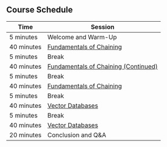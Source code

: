 ## Course Schedule

| **Time** | **Session** |
|----------|-------------|
| 5 minutes | Welcome and Warm-Up |
| 40 minutes | [Fundamentals of Chaining](https://github.com/GenAIChainingandRAG/Fundamentals-of-Chaining) |
| 5 minutes  | Break |
| 40 minutes | [Fundamentals of Chaining (Continued)](https://github.com/GenAIChainingandRAG/Fundamentals-of-Chaining) |
| 5 minutes  | Break |
| 40 minutes | [Fundamentals of Chaining](https://github.com/GenAIChainingandRAG/Fundamentals-of-Chaining) |
| 5 minutes  | Break |
| 40 minutes | [Vector Databases](https://github.com/GenAIChainingandRAG/vector-databases-and-qa/blob/main/README.md) |
| 5 minutes  | Break |
| 40 minutes | [Vector Databases](https://github.com/GenAIChainingandRAG/vector-databases-and-qa/blob/main/README.md) |
| 20 minutes | Conclusion and Q&A |
